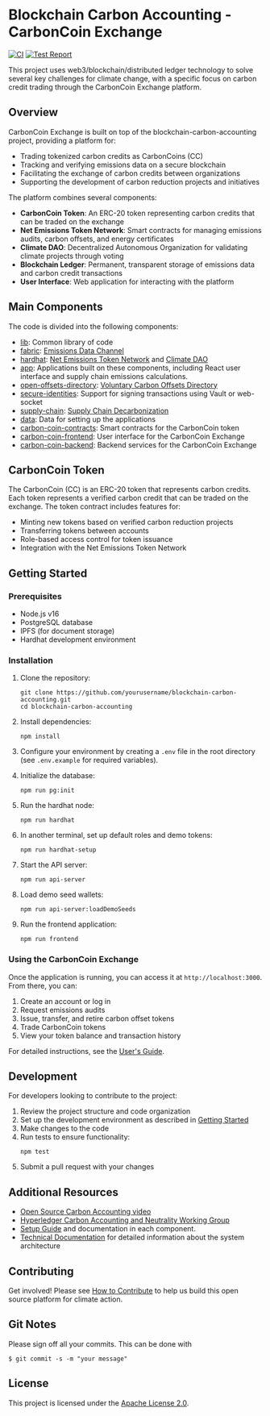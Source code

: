 # Blockchain Carbon Accounting - CarbonCoin Exchange

[![CI](https://github.com/hyperledger-labs/blockchain-carbon-accounting/actions/workflows/ci.yml/badge.svg)](https://github.com/hyperledger-labs/blockchain-carbon-accounting/actions/workflows/ci.yml)
[![Test Report](https://github.com/hyperledger-labs/blockchain-carbon-accounting/actions/workflows/test-report.yml/badge.svg)](https://github.com/hyperledger-labs/blockchain-carbon-accounting/actions/workflows/test-report.yml)

This project uses web3/blockchain/distributed ledger technology to solve several key challenges for climate change, with a specific focus on carbon credit trading through the CarbonCoin Exchange platform.

## Overview

CarbonCoin Exchange is built on top of the blockchain-carbon-accounting project, providing a platform for:

- Trading tokenized carbon credits as CarbonCoins (CC)
- Tracking and verifying emissions data on a secure blockchain
- Facilitating the exchange of carbon credits between organizations
- Supporting the development of carbon reduction projects and initiatives

The platform combines several components:

- **CarbonCoin Token**: An ERC-20 token representing carbon credits that can be traded on the exchange
- **Net Emissions Token Network**: Smart contracts for managing emissions audits, carbon offsets, and energy certificates
- **Climate DAO**: Decentralized Autonomous Organization for validating climate projects through voting
- **Blockchain Ledger**: Permanent, transparent storage of emissions data and carbon credit transactions
- **User Interface**: Web application for interacting with the platform

## Main Components

The code is divided into the following components:

- [lib](lib/README.md): Common library of code
- [fabric](fabric/README.md): [Emissions Data Channel](https://wiki.hyperledger.org/display/CASIG/Emissions+Data+Channel)
- [hardhat](hardhat/README.md): [Net Emissions Token Network](https://wiki.hyperledger.org/display/CASIG/Emissions+Tokens+Network) and [Climate DAO](https://wiki.hyperledger.org/display/CASIG/DAO)
- [app](app/README.md): Applications built on these components, including React user interface and supply chain emissions calculations.
- [open-offsets-directory](open-offsets-directory/README.md): [Voluntary Carbon Offsets Directory](https://wiki.hyperledger.org/display/CASIG/Completed+Research%3A+Voluntary+Carbon+Offsets+Directory+Research)
- [secure-identities](secure-identities/README.md): Support for signing transactions using Vault or web-socket
- [supply-chain](app/supply-chain/README.md): [Supply Chain Decarbonization](https://wiki.hyperledger.org/display/CASIG/Supply+Chain+Decarbonization)
- [data](data/README.md): Data for setting up the applications
- [carbon-coin-contracts](carbon-coin-contracts/README.md): Smart contracts for the CarbonCoin token
- [carbon-coin-frontend](carbon-coin-frontend/README.md): User interface for the CarbonCoin Exchange
- [carbon-coin-backend](carbon-coin-backend/README.md): Backend services for the CarbonCoin Exchange

## CarbonCoin Token

The CarbonCoin (CC) is an ERC-20 token that represents carbon credits. Each token represents a verified carbon credit that can be traded on the exchange. The token contract includes features for:

- Minting new tokens based on verified carbon reduction projects
- Transferring tokens between accounts
- Role-based access control for token issuance
- Integration with the Net Emissions Token Network

## Getting Started

### Prerequisites

- Node.js v16
- PostgreSQL database
- IPFS (for document storage)
- Hardhat development environment

### Installation

1. Clone the repository:
   ```
   git clone https://github.com/yourusername/blockchain-carbon-accounting.git
   cd blockchain-carbon-accounting
   ```

2. Install dependencies:
   ```
   npm install
   ```

3. Configure your environment by creating a `.env` file in the root directory (see `.env.example` for required variables).

4. Initialize the database:
   ```
   npm run pg:init
   ```

5. Run the hardhat node:
   ```
   npm run hardhat
   ```

6. In another terminal, set up default roles and demo tokens:
   ```
   npm run hardhat-setup
   ```

7. Start the API server:
   ```
   npm run api-server
   ```

8. Load demo seed wallets:
   ```
   npm run api-server:loadDemoSeeds
   ```

9. Run the frontend application:
   ```
   npm run frontend
   ```

### Using the CarbonCoin Exchange

Once the application is running, you can access it at `http://localhost:3000`. From there, you can:

1. Create an account or log in
2. Request emissions audits
3. Issue, transfer, and retire carbon offset tokens
4. Trade CarbonCoin tokens
5. View your token balance and transaction history

For detailed instructions, see the [User's Guide](User_Guide.md).

## Development

For developers looking to contribute to the project:

1. Review the project structure and code organization
2. Set up the development environment as described in [Getting Started](#getting-started)
3. Make changes to the code
4. Run tests to ensure functionality:
   ```
   npm test
   ```
5. Submit a pull request with your changes

## Additional Resources

- [Open Source Carbon Accounting video](https://www.youtube.com/watch?v=eNM7V8vQCg4)
- [Hyperledger Carbon Accounting and Neutrality Working Group](https://wiki.hyperledger.org/display/CASIG/Carbon+Accounting+and+Certification+Working+Group)
- [Setup Guide](Setup.md) and documentation in each component.
- [Technical Documentation](docs/README.md) for detailed information about the system architecture

## Contributing

Get involved! Please see [How to Contribute](https://wiki.hyperledger.org/display/CASIG/How+to+Contribute) to help us build this open source platform for climate action.

## Git Notes

Please sign off all your commits. This can be done with

    $ git commit -s -m "your message"

## License

This project is licensed under the [Apache License 2.0](LICENSE).

